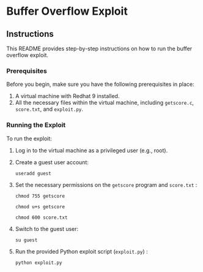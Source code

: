# Buffer Overflow Exploit

## Instructions

This README provides step-by-step instructions on how to run the buffer overflow exploit.

### Prerequisites

Before you begin, make sure you have the following prerequisites in place:

1. A virtual machine with Redhat 9 installed.
2. All the necessary files within the virtual machine, including `getscore.c`, `score.txt`, and `exploit.py`.

### Running the Exploit

To run the exploit:

1. Log in to the virtual machine as a privileged user (e.g., root).

2. Create a guest user account:

   ```
   useradd guest
   ```
3. Set the necessary permissions on the `getscore` program and `score.txt` :
   ```
   chmod 755 getscore
   ```
   ```
   chmod u+s getscore
   ```
   ```
   chmod 600 score.txt
   ```
4. Switch to the guest user:
   ```
   su guest
   ```
5. Run the provided Python exploit script (`exploit.py`) :
   ```
   python exploit.py
   ```
















   
